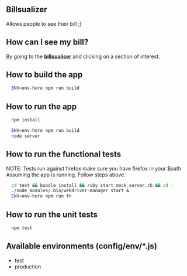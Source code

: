Billsualizer
------------


Allows people to see their bill ;)

## How can I see my bill?
  By going to the <strong>[billsualiser](http://billsualiser.herokuapp.com)</strong> and clicking on a section of interest.

## How to build the app
```bash
  ENV=env-here npm run build
```

## How to run the app

```bash
  npm install

  ENV=env-here npm run build
  node server
```

## How to run the functional tests
  NOTE: Tests run against firefox make sure you have firefox in your $path
  Assuming the app is running. Follow steps above.

```bash
  cd test && bundle install && ruby start_mock_server.rb && cd -
  ./node_modules/.bin/webdriver-manager start &
  ENV=env-here npm run fn
```

## How to run the unit tests
```bash
  npm test
```

## Available environments (config/env/*.js)
  * test
  * production
